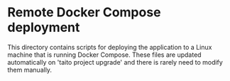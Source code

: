 # Remote Docker Compose deployment

This directory contains scripts for deploying the application to a Linux machine that is running Docker Compose. These files are updated automatically on 'taito project upgrade' and there is rarely need to modify them manually.
